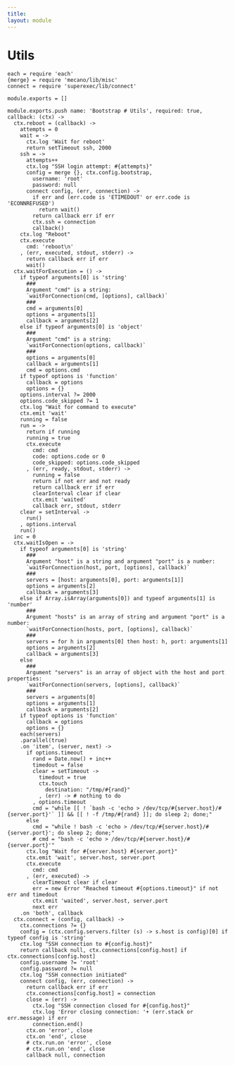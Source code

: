 ```yaml
---
title: 
layout: module
---
```


# Utils

    each = require 'each'
    {merge} = require 'mecano/lib/misc'
    connect = require 'superexec/lib/connect'

    module.exports = []

    module.exports.push name: 'Bootstrap # Utils', required: true, callback: (ctx) ->
      ctx.reboot = (callback) ->
        attempts = 0
        wait = ->
          ctx.log 'Wait for reboot'
          return setTimeout ssh, 2000
        ssh = ->
          attempts++
          ctx.log "SSH login attempt: #{attempts}"
          config = merge {}, ctx.config.bootstrap,
            username: 'root'
            password: null
          connect config, (err, connection) ->
            if err and (err.code is 'ETIMEDOUT' or err.code is 'ECONNREFUSED')
              return wait()
            return callback err if err
            ctx.ssh = connection
            callback()
        ctx.log "Reboot"
        ctx.execute
          cmd: 'reboot\n'
        , (err, executed, stdout, stderr) ->
          return callback err if err
          wait()
      ctx.waitForExecution = () ->
        if typeof arguments[0] is 'string'
          ###
          Argument "cmd" is a string:   
          `waitForConnection(cmd, [options], callback)`
          ###
          cmd = arguments[0]
          options = arguments[1]
          callback = arguments[2]
        else if typeof arguments[0] is 'object'
          ###
          Argument "cmd" is a string:   
          `waitForConnection(options, callback)`
          ###
          options = arguments[0]
          callback = arguments[1]
          cmd = options.cmd
        if typeof options is 'function'
          callback = options
          options = {}
        options.interval ?= 2000
        options.code_skipped ?= 1
        ctx.log "Wait for command to execute"
        ctx.emit 'wait'
        running = false
        run = ->
          return if running
          running = true
          ctx.execute
            cmd: cmd
            code: options.code or 0
            code_skipped: options.code_skipped
          , (err, ready, stdout, stderr) ->
            running = false
            return if not err and not ready
            return callback err if err
            clearInterval clear if clear
            ctx.emit 'waited'
            callback err, stdout, stderr
        clear = setInterval ->
          run()
        , options.interval
        run()
      inc = 0
      ctx.waitIsOpen = ->
        if typeof arguments[0] is 'string'
          ###
          Argument "host" is a string and argument "port" is a number:   
          `waitForConnection(host, port, [options], callback)`
          ###
          servers = [host: arguments[0], port: arguments[1]]
          options = arguments[2]
          callback = arguments[3]
        else if Array.isArray(arguments[0]) and typeof arguments[1] is 'number'
          ###
          Argument "hosts" is an array of string and argument "port" is a number:   
          `waitForConnection(hosts, port, [options], callback)`
          ###
          servers = for h in arguments[0] then host: h, port: arguments[1]
          options = arguments[2]
          callback = arguments[3]
        else
          ###
          Argument "servers" is an array of object with the host and port properties:   
          `waitForConnection(servers, [options], callback)`
          ###
          servers = arguments[0]
          options = arguments[1]
          callback = arguments[2]
        if typeof options is 'function'
          callback = options
          options = {}
        each(servers)
        .parallel(true)
        .on 'item', (server, next) ->
          if options.timeout
            rand = Date.now() + inc++
            timedout = false
            clear = setTimeout ->
              timedout = true
              ctx.touch
                destination: "/tmp/#{rand}"
              , (err) -> # nothing to do
            , options.timeout
            cmd = "while [[ ! `bash -c 'echo > /dev/tcp/#{server.host}/#{server.port}'` ]] && [[ ! -f /tmp/#{rand} ]]; do sleep 2; done;"
          else
            cmd = "while ! bash -c 'echo > /dev/tcp/#{server.host}/#{server.port}'; do sleep 2; done;"
            # cmd = "bash -c 'echo > /dev/tcp/#{server.host}/#{server.port}'"
          ctx.log "Wait for #{server.host} #{server.port}"
          ctx.emit 'wait', server.host, server.port
          ctx.execute
            cmd: cmd
          , (err, executed) ->
            clearTimeout clear if clear
            err = new Error "Reached timeout #{options.timeout}" if not err and timedout
            ctx.emit 'waited', server.host, server.port
            next err
        .on 'both', callback
      ctx.connect = (config, callback) ->
        ctx.connections ?= {}
        config = (ctx.config.servers.filter (s) -> s.host is config)[0] if typeof config is 'string'
        ctx.log "SSH connection to #{config.host}"
        return callback null, ctx.connections[config.host] if ctx.connections[config.host]
        config.username ?= 'root'
        config.password ?= null
        ctx.log "SSH connection initiated"
        connect config, (err, connection) ->
          return callback err if err
          ctx.connections[config.host] = connection
          close = (err) ->
            ctx.log "SSH connection closed for #{config.host}"
            ctx.log 'Error closing connection: '+ (err.stack or err.message) if err
            connection.end()
          ctx.on 'error', close
          ctx.on 'end', close
          # ctx.run.on 'error', close
          # ctx.run.on 'end', close
          callback null, connection





